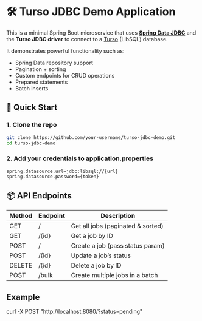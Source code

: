 # 🛠️ Turso JDBC Demo Application

This is a minimal Spring Boot microservice that uses **[Spring Data JDBC](https://spring.io/projects/spring-data-jdbc)** and the **Turso JDBC driver** to connect to a [Turso](https://turso.tech) (LibSQL) database.

It demonstrates powerful functionality such as:
- Spring Data repository support
- Pagination + sorting
- Custom endpoints for CRUD operations
- Prepared statements
- Batch inserts

## 🚀 Quick Start

### 1. Clone the repo

```bash
git clone https://github.com/your-username/turso-jdbc-demo.git
cd turso-jdbc-demo
```

### 2. Add your credentials to application.properties

```properties
spring.datasource.url=jdbc:libsql://{url}
spring.datasource.password={token}
```

## 📦 API Endpoints

| Method | Endpoint | Description                       |
|--------|----------|-----------------------------------|
| GET    | /        | Get all jobs (paginated & sorted) |
| GET    | /{id}    | Get a job by ID                   |
| POST   | /        | Create a job (pass status param)  |
| POST   | /{id}    | Update a job’s status             |
| DELETE | /{id}    | Delete a job by ID                |
| POST   | /bulk    | Create multiple jobs in a batch   |


## Example

curl -X POST "http://localhost:8080/?status=pending"


